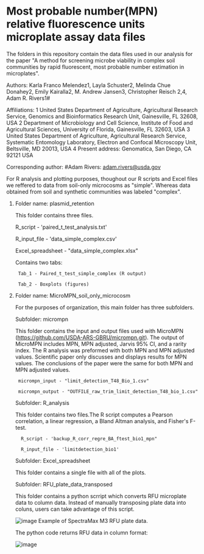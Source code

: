 # Most probable number(MPN) relative fluorescence units microplate assay data files

The folders in this repository contain the data files used in our analysis for the paper "A method for screening microbe viability in complex soil communities by rapid fluorescent, most probable number estimation in microplates".

Authors: Karla Franco Melendez1, Layla Schuster2, Melinda Chue Donahey2, Emily Kairalla2, M. Andrew Jansen3, Christopher Reisch 2,4, Adam R. Rivers1#

Affiliations:
1 United States Department of Agriculture, Agricultural Research Service, Genomics and Bioinformatics Research Unit, Gainesville, FL 32608, USA
2 Department of Microbiology and Cell Science, Institute of Food and Agricultural Sciences, University of Florida, Gainesville, FL 32603, USA
3 United States Department of Agriculture, Agricultural Research Service, Systematic Entomology Laboratory, Electron and Confocal Microscopy Unit, Beltsville, MD 20013, USA
4 Present address: Genomatica, San Diego, CA 92121 USA

Corresponding author:
#Adam Rivers: adam.rivers@usda.gov

For R analysis and plotting purposes, thoughout our R scripts and Excel files we reffered to data from soil-only microcosms as "simple". Whereas data obtained from soil and synthetic communities was labeled "complex".


1) Folder name: plasmid_retention

    This folder contains three files. 
    
    R_script - 'paired_t_test_analysis.txt' 
    
    R_input_file - 'data_simple_complex.csv'
    
    Excel_spreadsheet - "data_simple_complex.xlsx" 
    
      Contains two tabs:
      
        Tab_1 - Paired_t_test_simple_complex (R output)
        
        Tab_2 - Boxplots (figures)

2) Folder name: MicroMPN_soil_only_microcosm

    For the purposes of organization, this main folder has three subfolders.

    Subfolder: micrompn
    
    This folder contains the input and output files used with MicroMPN (https://github.com/USDA-ARS-GBRU/micrompn.git). The output of MicroMPN includes MPN, MPN adjusted, Jarvis 95%       CI, and a rarity index. The R analysis was preformed with both MPN and MPN adjusted values. Scientific paper only discusses and displays results for MPN values. The conclusions of     the paper were the same for both MPN and MPN adjusted values. 
    
        micrompn_input - "limit_detection_T48_Bio_1.csv"
        
        micrompn_output - "OUTFILE_raw_trim_limit_detection_T48_bio_1.csv"

     Subfolder: R_analysis
     
     This folder contains two files.The R script computes a Pearson correlation, a linear regression, a Bland Altman analysis, and Fisher's F-test.
     
         R_script - 'backup_R_corr_regre_BA_ftest_bio1_mpn"
         
         R_input_file - 'limitdetection_bio1'
         
      Subfolder: Excel_spreadsheet
      
      This folder contains a single file with all of the plots. 
      
      Subfolder: RFU_plate_data_transposed
      
      This folder contains a python scrript which converts RFU microplate data to column data. Instead of manually transposing plate data into coluns, users can take advantage of this       script.
      
      ![image](https://github.com/USDA-ARS-GBRU/MPN-RFU-microplate-assay-data-files/assets/68250738/674d12b1-3923-4c3f-bcb9-56cd86b36d55)
      Example of SpectraMax M3 RFU plate data.

      The python code returns RFU data in column format:
      
      ![image](https://github.com/USDA-ARS-GBRU/MPN-RFU-microplate-assay-data-files/assets/68250738/40d3c4f7-ade2-4844-9f42-d68c4df3e1d9)

      
      

